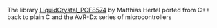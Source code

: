 The library [LiquidCrystal_PCF8574](https://github.com/mathertel/LiquidCrystal_PCF8574)
by Matthias Hertel ported from C++ back to plain C and the AVR-Dx series of microcontrollers
